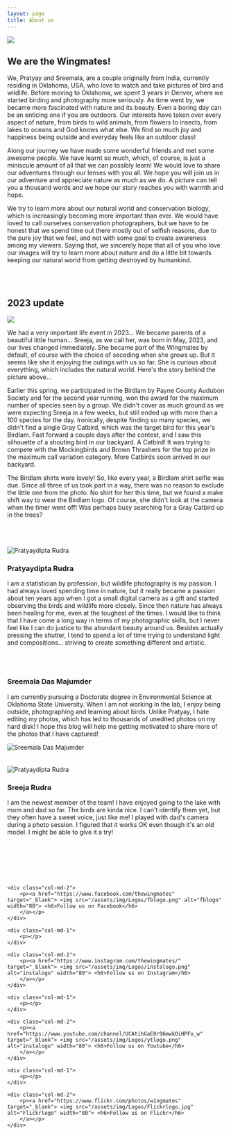 ```yaml
---
layout: page
title: About us
---
```


![](/assets/img/DP/owlshirt.jpg)

## We are the Wingmates!

We, Pratyay and Sreemala, are a couple originally from India, currently residing in Oklahoma, USA, who love to watch and take pictures of bird and wildlife. Before moving to Oklahoma, we spent 3 years in Denver, where we started birding and photography more seriously. As time went by, we became more fascinated with nature and its beauty. Even a boring day can be an enticing one if you are outdoors. Our interests have taken over every aspect of nature, from birds to wild animals, from flowers to insects, from lakes to oceans and God knows what else. We find so much joy and happiness being outside and everyday feels like an outdoor class! 

Along our journey we have made some wonderful friends and met some awesome people. We have learnt so much, which, of course, is just a miniscule amount of all that we can possibly learn! We would love to share our adventures through our lenses with you all. We hope you will join us in our adventure and appreciate nature as much as we do. A picture can tell you a thousand words and we hope our story reaches you with warmth and hope. 

We try to learn more about our natural world and conservation biology, which is increasingly becoming more important than ever. We would have loved to call ourselves conservation photographers, but we have to be honest that we spend time out there mostly out of selfish reasons, due to the pure joy that we feel, and not with some goal to create awareness among my viewers. Saying that, we sincerely hope that all of you who love our images will try to learn more about nature and do a little bit towards keeping our natural world from getting destroyed by humankind. 

<br>
<br>

## 2023 update

![](/assets/img/DP/birdlam23.jpg)

We had a very important life event in 2023... We became parents of a beautiful little human... Sreeja, as we call her, was born in May, 2023, and our lives changed immediately. She became part of the Wingmates by default, of course with the choice of seceding when she grows up. But it seems like she it enjoying the outings with us so far. She is curious about everything, which includes the natural world. Here's the story behind the picture above...

Earlier this spring, we participated in the Birdlam by Payne County Audubon Society and for the second year running, won the award for the maximum number of species seen by a group. We didn't cover as much ground as we were expecting Sreeja in a few weeks, but still ended up with more than a 100 species for the day. 
Ironically, despite finding so many species, we didn't find a single Gray Catbird, which was the target bird for this year's Birdlam. Fast forward a couple days after the contest, and I saw this silhouette of a shouting bird in our backyard. A Catbird! It was trying to compete with the Mockingbirds and Brown Thrashers for the top prize in the maximum call variation category. More Catbirds soon arrived in our backyard. 

The Birdlam shirts were lovely! So, like every year, a Birdlam shirt selfie was due. Since all three of us took part in a way, there was no reason to exclude the little one from the photo. No shirt for her this time, but we found a make shift way to wear the Birdlam logo. Of course, she didn't look at the camera when the timer went off! Was perhaps busy searching for a Gray Catbird up in the trees?


<br>
<br>

<div class="container">
<div class="row">&nbsp;</div>
<div class="row">
	<div class="col-md-4">
		<img src="/assets/img/DP/PDR.jpg" class="img-responsive" alt="Pratyaydipta Rudra"/>
	</div>
	<div class="col-md-8">
	<h3>Pratyaydipta Rudra</h3>
		<p> 
			I am a statistician by profession, but wildlife photography is my passion. I had always loved spending time in nature, but it really became a passion about ten years ago when I got a small digital camera as a gift and started observing the birds and wildlife more closely. Since then nature has always been healing for me, even at the toughest of the times. I would like to think that I have come a long way in terms of my photographic skills, but I never feel like I can do justice to the abundant beauty around us. Besides actually pressing the shutter, I tend to spend a lot of time trying to understand light and compositions… striving to create something different and artistic. 
		</p>
	</div>
</div>


<br>
	
<div class="container">
<div class="row">&nbsp;</div>
<div class="row">
	<div class="col-md-8">
	<h3>Sreemala Das Majumder</h3>
		<p> 
			I am currently pursuing a Doctorate degree in Environmental Science at Oklahoma State University. When I am not working in the lab, I enjoy being outside, photographing and learning about birds. Unlike Pratyay, I hate editing my photos, which has led to thousands of unedited photos on my hard disk! I hope this blog will help me getting motivated to share more of the photos that I have captured!
		</p>
	</div>
	<div class="col-md-4">
		<img src="/assets/img/DP/SDM_DP.jpg" class="img-responsive" alt="Sreemala Das Majumder"/>
	</div>
	
</div>	

<br>

<div class="container">
<div class="row">&nbsp;</div>
<div class="row">
	<div class="col-md-4">
		<img src="/assets/img/DP/JC_DP_Sep23.jpg" class="img-responsive" alt="Pratyaydipta Rudra"/>
	</div>
	<div class="col-md-8">
	<h3>Sreeja Rudra</h3>
		<p> 
			I am the newest member of the team! I have enjoyed going to the lake with mom and dad so far. The birds are kinda nice. I can't identify them yet, but they often have a sweet voice, just like me! I played with dad's camera during a photo session. I figured that it works OK even though it's an old model. I might be able to give it a try!  
		</p>
	</div>
</div>

	
<br>
<br>
<br>
<br>
	
	
<div class="container">
<div class="row">&nbsp;</div>
<div class="row">
	
	<div class="col-md-2">
		<p><a href="https://www.facebook.com/thewingmates" target="_blank"> <img src="/assets/img/Logos/fblogo.png" alt="fblogo" width="80"> <h6>Follow us on Facebook</h6>
		</a></p>
	</div>
	
	<div class="col-md-1">
		<p></p>
	</div>
	
	<div class="col-md-2">
		<p><a href="https://www.instagram.com/thewingmates/" target="_blank"> <img src="/assets/img/Logos/instalogo.png" alt="instalogo" width="80"> <h6>Follow us on Instagram</h6>
		</a></p>
	</div>
	
	<div class="col-md-1">
		<p></p>
	</div>
	
	<div class="col-md-2">
		<p><a href="https://www.youtube.com/channel/UCAtihGaE8r96mwkOiHPFo_w" target="_blank"> <img src="/assets/img/Logos/ytlogo.png" alt="instalogo" width="80"> <h6>Follow us on Youtube</h6>
		</a></p>
	</div>
	
	<div class="col-md-1">
		<p></p>
	</div>
	
	<div class="col-md-2">
		<p><a href="https://www.flickr.com/photos/wingmates" target="_blank"> <img src="/assets/img/Logos/Flickrlogo.jpg" alt="Flickrlogo" width="80"> <h6>Follow us on Flickr</h6>
		</a></p>
	</div>
	
</div>
		

	
	
	
	

